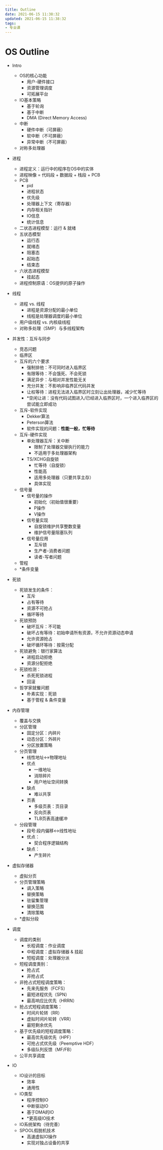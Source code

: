 ```yaml
---
title: Outline
date: 2021-06-15 11:38:32
updated: 2021-06-15 11:38:32
tags:
- 专业课
---
```

# OS Outline
- Intro
  - OS的核心功能
    - 用户-硬件接口
    - 资源管理调度
    - 可拓展平台
  - IO基本策略
    - 基于轮询
    - 基于中断
    - DMA (Direct Memory Access)
  - 中断
    - 硬件中断（可屏蔽）
    - 软中断（不可屏蔽）
    - 异常中断（不可屏蔽）
  - 对称多处理器

- 进程
  - 进程定义：运行中的程序在OS中的实体
  - 进程映像 = 代码段 + 数据段 + 栈段 + PCB
  - PCB
    - pid
    - 进程状态
    - 优先级
    - 处理器上下文（寄存器）
    - 内存相关指针
    - IO信息
    - 统计信息
  - 二状态进程模型：运行 & 就绪
  - 五状态模型
    - 运行态
    - 就绪态
    - 阻塞态
    - 起始态
    - 结束态
  - 六状态进程模型
    - 挂起态
  - 进程控制原语：OS提供的原子操作

- 线程
  - 进程 vs. 线程
    - 进程是资源分配的最小单位
    - 线程是处理器调度的最小单位
  - 用户级线程 vs. 内核级线程
  - 对称多处理（SMP）与多线程架构

- 并发性：互斥与同步
  - 竞态问题
  - 临界区
  - 互斥的六个要求
    - 强制排他：不可同时进入临界区
    - 有限等待：不会饿死、不会死锁
    - 满足异步：与相对并发性能无关
    - 充分并发：不影响非临界区代码并发
    - 让权等待：进程无法进入临界区时立刻让出处理器，减少忙等待
    - *空闲让进：没有代码试图进入/已经进入临界区时，一个进入临界区的尝试能立即成功
  - 互斥-软件实现
    - Dekker算法
    - Peterson算法
    - 软件实现的问题：**性能一般，忙等待**
  - 互斥-硬件实现
    - 单处理器互斥：关中断
      - 限制了处理器交替执行的能力
      - 不适用于多处理器架构
    - TS/XCHG自旋锁
      - 忙等待（自旋锁）
      - 性能高
      - 适用多处理器（只要共享主存）
      - 具体实现
  - 信号量
    - 信号量的操作
      - 初始化（初始值很重要）
      - P操作
      - V操作
    - 信号量实现
      - 自旋锁维护共享整数变量
      - 维护信号量阻塞队列
    - 信号量应用
      - 互斥锁
      - 生产者-消费者问题
      - 读者-写者问题
  - 管程
  - *条件变量

- 死锁
  - 死锁发生的条件：
    - 互斥
    - 占有等待
    - 资源不可抢占
    - 循环等待
  - 死锁预防
    - 破坏互斥：不可能
    - 破坏占有等待：初始申请所有资源，不允许资源动态申请
    - 允许资源抢占
    - 破坏循环等待：按需分配
  - 死锁避免：银行家算法
    - 进程启动拒绝
    - 资源分配拒绝
  - 死锁检测：
    - 杀死死锁进程
    - 回滚
  - 哲学家就餐问题
    - 朴素实现：死锁
    - 基于管程 & 条件变量

- 内存管理
  - 覆盖与交换
  - 分区管理
    - 固定分区：内碎片
    - 动态分区：外碎片
    - 分区放置策略
  - 分页管理
    - 线性地址<->物理地址
    - 优点
      - 一维地址
      - 消除碎片
      - 用户地址空间转换
    - 缺点
      - 难以共享
    - 页表
      - 多级页表：页目录
      - 反向页表
      - TLB页表高速缓冲
  - 分段管理
    - 段号:段内偏移<->线性地址
    - 优点：
      - 契合程序逻辑结构
    - 缺点：
      - 产生碎片
  
- 虚拟存储器
  - 虚拟分页
  - 分页管理策略
    - 调入策略
    - 替换策略
    - 驻留集管理
    - 替换范围
    - 清除策略
  - *虚拟分段

- 调度
  - 调度的类别
    - 长程调度：作业调度
    - 中程调度：虚拟存储器 & 挂起
    - 短程调度：处理器分派
  - 短程调度类别：
    - 抢占式
    - 非抢占式
  - 非抢占式短程调度策略：
    - 先来先服务（FCFS）
    - 最短进程优先（SPN）
    - 最高响应比优先（HRRN）
  - 抢占式短程调度策略：
    - 时间片轮转（RR）
    - 虚拟时间片轮转（VRR）
    - 最短剩余优先
  - 基于优先级的短程调度策略：
    - 最高优先级优先（HPF）
    - 可抢占式优先级（Peemptive HDF）
    - 多级队列反馈（MF/FB）
  - 公平共享调度

- IO
  - IO设计的目标
    - 效率
    - 通用性
  - IO类型
    - 程序控制IO
    - 中断驱动IO
    - 基于DMA的IO
    - *更高级IO技术
  - IO系统架构（待完善）
  - SPOOL假脱机技术
    - 高速虚拟IO操作
    - 实现对独占设备的共享
